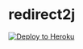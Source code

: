 # redirect2j

[![Deploy to Heroku](https://www.herokucdn.com/deploy/button.svg)](https://heroku.com/deploy?template=https://github.com/manybotts/redirect2j)
